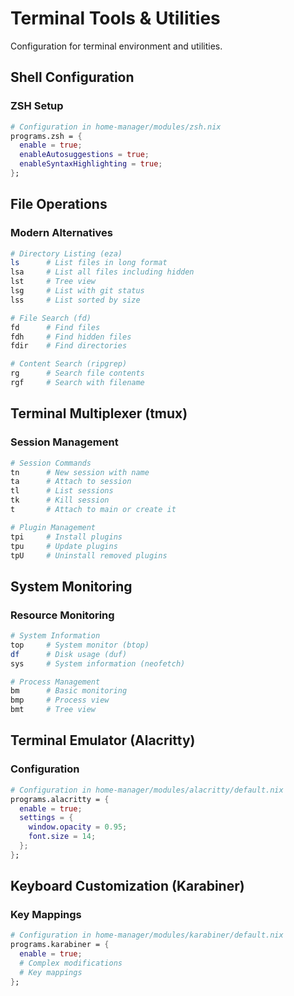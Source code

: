 # Terminal Tools & Utilities

Configuration for terminal environment and utilities.

## Shell Configuration

### ZSH Setup

```nix
# Configuration in home-manager/modules/zsh.nix
programs.zsh = {
  enable = true;
  enableAutosuggestions = true;
  enableSyntaxHighlighting = true;
};
```

## File Operations

### Modern Alternatives

```bash
# Directory Listing (eza)
ls      # List files in long format
lsa     # List all files including hidden
lst     # Tree view
lsg     # List with git status
lss     # List sorted by size

# File Search (fd)
fd      # Find files
fdh     # Find hidden files
fdir    # Find directories

# Content Search (ripgrep)
rg      # Search file contents
rgf     # Search with filename
```

## Terminal Multiplexer (tmux)

### Session Management

```bash
# Session Commands
tn      # New session with name
ta      # Attach to session
tl      # List sessions
tk      # Kill session
t       # Attach to main or create it

# Plugin Management
tpi     # Install plugins
tpu     # Update plugins
tpU     # Uninstall removed plugins
```

## System Monitoring

### Resource Monitoring

```bash
# System Information
top     # System monitor (btop)
df      # Disk usage (duf)
sys     # System information (neofetch)

# Process Management
bm      # Basic monitoring
bmp     # Process view
bmt     # Tree view
```

## Terminal Emulator (Alacritty)

### Configuration

```nix
# Configuration in home-manager/modules/alacritty/default.nix
programs.alacritty = {
  enable = true;
  settings = {
    window.opacity = 0.95;
    font.size = 14;
  };
};
```

## Keyboard Customization (Karabiner)

### Key Mappings

```nix
# Configuration in home-manager/modules/karabiner/default.nix
programs.karabiner = {
  enable = true;
  # Complex modifications
  # Key mappings
};
``` 
